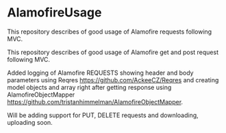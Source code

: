 # AlamofireUsage

This repository describes of good usage of Alamofire requests following MVC.

This repository describes of good usage of Alamofire get and post request following MVC.

Added logging of Alamofire REQUESTS showing header and body parameters using Reqres https://github.com/AckeeCZ/Reqres and creating model objects and array right after getting response using AlamofireObjectMapper https://github.com/tristanhimmelman/AlamofireObjectMapper.

Will be adding support for PUT, DELETE requests and downloading, uploading soon.
